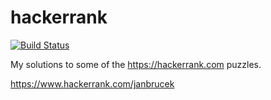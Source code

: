 # hackerrank

[![Build Status](https://travis-ci.org/honzab/hackerrank.svg?branch=master)](https://travis-ci.org/honzab/hackerrank)

My solutions to some of the https://hackerrank.com puzzles.

https://www.hackerrank.com/janbrucek
